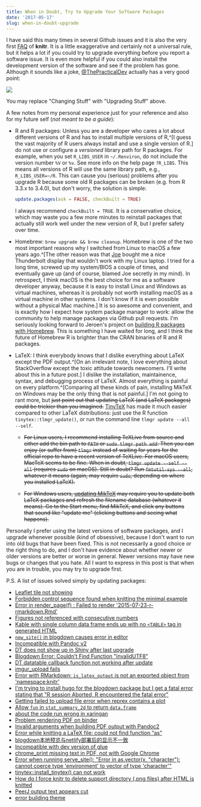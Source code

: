 ```yaml
---
title: When in Doubt, Try to Upgrade Your Software Packages
date: '2017-05-17'
slug: when-in-doubt-upgrade
---
```


I have said this many times in several Github issues and it is also the very first [FAQ](/knitr/faq/) of **knitr**. It is a little exaggerative and certainly not a universal rule, but it helps a lot if you could try to upgrade everything before you report a software issue. It is even more helpful if you could also install the development version of the software and see if the problem has gone. Although it sounds like a joke, [@ThePracticalDev](https://twitter.com/ThePracticalDev/) actually has a very good point:

[![](https://pbs.twimg.com/media/Cf7eHZ1W4AEeZJA.jpg)](https://twitter.com/ThePracticalDev/status/720257210161311744/)

You may replace "Changing Stuff" with "Upgrading Stuff" above.

A few notes from my personal experience just for your reference and also for my future self (_not meant to be a guide_):

- R and R packages: Unless you are a developer who cares a lot about different versions of R and has to install multiple versions of R,^[I guess the vast majority of R users always install and use a single version of R.] do not use or configure a _versioned_ library path for R packages. For example, when you set `R_LIBS_USER` in `~/.Renviron`, do not include the version number `%V` or `%v`. See more info on the help page `?R_LIBS`. This means all versions of R will use the same library path, e.g., `R_LIBS_USER=~/R`. This can cause you (serious) problems after you upgrade R because some old R packages can be broken (e.g. from R 3.3.x to 3.4.0), but don't worry, the solution is simple:

    ```r
    update.packages(ask = FALSE, checkBuilt = TRUE)
    ```

    I always recommend `checkBuilt = TRUE`. It is a conservative choice, which may waste you a few more minutes to reinstall packages that actually still work well under the new version of R, but I prefer safety over time.

- Homebrew: `brew upgrade && brew cleanup`. Homebrew is one of the two most important reasons why I switched from Linux to macOS a few years ago.^[The other reason was that [Joe](https://github.com/jcheng5) bought me a nice Thunderbolt display that wouldn't work with my Linux laptop. I tried for a long time, screwed up my system/BIOS a couple of times, and eventually gave up (and of course, blamed Joe secretly in my mind). In retrospect, I think macOS is the best choice for me as a software developer anyway, because it is easy to install Linux and Windows as virtual machines, whereas it is probably not worth installing macOS as a virtual machine in other systems. I don't know if it is even possible without a physical Mac machine.] It is so awesome and convenient, and is exactly how I expect how system package manager to work: allow the community to help manage packages via Github pull requests. I'm seriously looking forward to Jeroen's project on [building R packages with Homebrew](https://www.r-consortium.org/blog/2017/04/03/q1-2017-isc-grants). This is something I have waited for long, and I think the future of Homebrew R is brighter than the CRAN binaries of R and R packages.

- LaTeX: I think everybody knows that I dislike everything about LaTeX except the PDF output.^[On an irrelevant note, I love everything about StackOverflow except the toxic attitude towards newcomers. I'll write about this in a future post.] I dislike the installation, maintainence, syntax, and debugging process of LaTeX. Almost everything is painful on every platform.^[Comparing all these kinds of pain, installing MikTeX on Windows may be the only thing that is not painful.] I'm not going to rant more, but ~~just point out that updating LaTeX (and LaTeX packages) could be trickier than you imagined.~~ [TinyTeX](/tinytex/) has made it much easier compared to other LaTeX distributions: just use the R function `tinytex::tlmgr_update()`, or run the command line `tlmgr update --all --self`.

    - ~~For Linux users, I recommend installing TeXLive from source and either add the bin path to `PATH` or `sudo tlmgr path add`. Then you can enjoy (or suffer from) `tlmgr` instead of waiting for years for the official repo to have a recent version of TeXLive. For macOS users, MacTeX seems to be fine. When in doubt, `tlmgr update --self --all` (requires `sudo` on macOS). Still in doubt? Run `fmtutil-sys --all`, whatever it means (again, may require `sudo`, depending on where you installed LaTeX).~~

    - ~~For Windows users, [updating MikTeX](https://github.com/rstudio/bookdown/issues/375#issuecomment-288462901) may require you to update both LaTeX packages and refresh the filename database (whatever it means). Go to the Start menu, find MikTeX, and click any buttons that sound like "update me" (clicking buttons and seeing what happens).~~

Personally I prefer using the latest versions of software packages, and I upgrade whenever possible (kind of obsessive), because I don't want to run into old bugs that have been fixed. This is not necessarily a good choice or the right thing to do, and I don't have evidence about whether newer or older versions are better or worse in general. Newer versions may have new bugs or changes that you hate. All I want to express in this post is that when you are in trouble, you may try to upgrade first.

P.S. A list of issues solved simply by updating packages:

- [Leaflet tile not showing](https://github.com/rstudio/blogdown/issues/119)
- [Forbidden control sequence found when knitting the minimal example](https://github.com/rstudio/bookdown/issues/375)
- [Error in render_page(f) : Failed to render '2015-07-23-r-rmarkdown.Rmd'](https://github.com/rstudio/blogdown/issues/130)
- [Figures not referenced with consecutive numbers](https://github.com/rstudio/bookdown-demo/issues/17)
- [Kable with single column data frame ends up with no `<TABLE>` tag in generated HTML](https://github.com/yihui/knitr/issues/1423)
- [`new_site()` in blogdown causes error in editor](https://stackoverflow.com/q/46402910/559676)
- [Incompatible with Pandoc v2](https://github.com/rstudio/rmarkdown/issues/1244)
- [DT does not show up in Shiny after last upgrade](https://github.com/rstudio/DT/issues/489)
- [Blogdown Error: Couldn't Find Function "invalidUTF8"](https://stackoverflow.com/q/48523995/559676)
- [DT datatable callback function not working after update](https://github.com/rstudio/DT/issues/492)
- [imgur_upload fails](https://github.com/yihui/knitr/issues/1514)
- [Error with RMarkdown: `is_latex_output` is not an exported object from 'namespace:knitr'](https://github.com/rstudio/rmarkdown/issues/1272)
- [I'm trying to install hugo for the blogdown package but I get a fatal error stating that "R session Aborted, R encountered the fatal error"](https://twitter.com/pprabaka1/status/970841320783835136)
- [Getting failed to upload file error when reprex contains a plot](https://github.com/tidyverse/reprex/issues/168#issuecomment-367027374)
- [Allow `fun` in `stat_summary_2d` to return `data.frame`](https://github.com/tidyverse/ggplot2/issues/2519)
- [about the code run wrong in xaringan](https://github.com/yihui/xaringan/issues/131)
- [Problem rendering PDF on binder](https://github.com/yihui/tinytex/issues/47)
- [Invalid arguments when building PDF output with Pandoc2](https://github.com/rstudio/bookdown/issues/587)
- [Error while knitting a LaTeX file: could not find function “as”](https://stackoverflow.com/q/50834822/559676)
- [blogdown本地预览与netlify部署后的显示不一致](https://github.com/rstudio/blogdown/issues/316)
- [Incompatible with dev version of glue](https://github.com/rstudio/blogdown/issues/293)
- [chrome_print missing text in PDF, not with Google Chrome](https://github.com/rstudio/pagedown/issues/80)
- [Error when running serve_site(): "Error in as.vector(x, "character"): cannot coerce type 'environment' to vector of type 'character'"](https://github.com/rstudio/blogdown/issues/365)
- [tinytex::install_tinytex() can not work](https://github.com/yihui/tinytex/issues/112)
- [How do I force knitr to delete support directory (.png files) after HTML is knitted](https://stackoverflow.com/q/56278856/559676)
- [PeerJ output text appears cut](https://github.com/rstudio/rticles/issues/237)
- [error building theme](https://github.com/yihui/hugo-xmin/issues/38)
